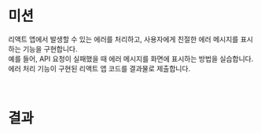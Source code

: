 # 미션
리액트 앱에서 발생할 수 있는 에러를 처리하고, 사용자에게 친절한 에러 메시지를 표시하는 기능을 구현합니다.  
예를 들어, API 요청이 실패했을 때 에러 메시지를 화면에 표시하는 방법을 실습합니다.  
에러 처리 기능이 구현된 리액트 앱 코드를 결과물로 제출합니다.

<br>

# 결과
